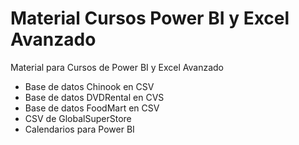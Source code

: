 # Material Cursos Power BI y Excel Avanzado
Material para Cursos de Power BI y Excel Avanzado
* Base de datos Chinook en CSV
* Base de datos DVDRental en CVS
* Base de datos FoodMart en CSV
* CSV de GlobalSuperStore
* Calendarios para Power BI
